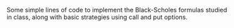 Some simple lines of code to implement the Black-Scholes formulas studied in class, along with basic strategies using call and put options.
